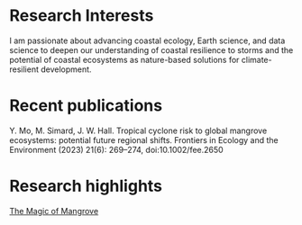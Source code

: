 # Research Interests
I am passionate about advancing coastal ecology, Earth science, and data science to deepen our understanding of coastal resilience to storms and the potential of coastal ecosystems as nature-based solutions for climate-resilient development. 

# Recent publications
Y. Mo, M. Simard, J. W. Hall. Tropical cyclone risk to global mangrove ecosystems: potential future regional shifts. Frontiers in Ecology and the Environment (2023) 21(6): 269–274, doi:10.1002/fee.2650 

# Research highlights
[The Magic of Mangrove ](https://www.youtube.com/watch?v=2gAxHTHOSKk)
